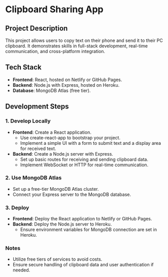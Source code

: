 # Clipboard Sharing App

## Project Description
This project allows users to copy text on their phone and send it to their PC clipboard. It demonstrates skills in full-stack development, real-time communication, and cross-platform integration.

## Tech Stack
- **Frontend**: React, hosted on Netlify or GitHub Pages.
- **Backend**: Node.js with Express, hosted on Heroku.
- **Database**: MongoDB Atlas (free tier).

## Development Steps

### 1. Develop Locally
- **Frontend**: Create a React application.
  - Use create-react-app to bootstrap your project.
  - Implement a simple UI with a form to submit text and a display area for received text.
- **Backend**: Create a Node.js server with Express.
  - Set up basic routes for receiving and sending clipboard data.
  - Implement WebSocket or HTTP for real-time communication.

### 2. Use MongoDB Atlas
- Set up a free-tier MongoDB Atlas cluster.
- Connect your Express server to the MongoDB database.

### 3. Deploy
- **Frontend**: Deploy the React application to Netlify or GitHub Pages.
- **Backend**: Deploy the Node.js server to Heroku.
  - Ensure environment variables for MongoDB connection are set in Heroku.

### Notes
- Utilize free tiers of services to avoid costs.
- Ensure secure handling of clipboard data and user authentication if needed.

